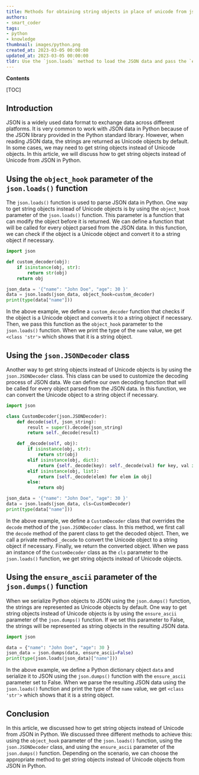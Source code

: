 ```yaml
---
title: Methods for obtaining string objects in place of unicode from json
authors:
- smart_coder
tags:
- python
- knowledge
thumbnail: images/python.png
created_at: 2023-03-05 00:00:00
updated_at: 2023-03-05 00:00:00
tldr: Use the `json.loads` method to load the JSON data and pass the `encoding=`string`` parameter to convert Unicode objects to string objects.
---
```


**Contents**

[TOC]

## Introduction

JSON is a widely used data format to exchange data across different platforms. It is very common to work with JSON data in Python because of the JSON library provided in the Python standard library. However, when reading JSON data, the strings are returned as Unicode objects by default. In some cases, we may need to get string objects instead of Unicode objects. In this article, we will discuss how to get string objects instead of Unicode from JSON in Python.

## Using the `object_hook` parameter of the `json.loads()` function

The `json.loads()` function is used to parse JSON data in Python. One way to get string objects instead of Unicode objects is by using the `object_hook` parameter of the `json.loads()` function. This parameter is a function that can modify the object before it is returned. We can define a function that will be called for every object parsed from the JSON data. In this function, we can check if the object is a Unicode object and convert it to a string object if necessary.

```python
import json

def custom_decoder(obj):
    if isinstance(obj, str):
        return str(obj)
    return obj

json_data = '{"name": "John Doe", "age": 30 }'
data = json.loads(json_data, object_hook=custom_decoder)
print(type(data["name"]))
```

In the above example, we define a `custom_decoder` function that checks if the object is a Unicode object and converts it to a string object if necessary. Then, we pass this function as the `object_hook` parameter to the `json.loads()` function. When we print the type of the `name` value, we get `<class 'str'>` which shows that it is a string object.

## Using the `json.JSONDecoder` class

Another way to get string objects instead of Unicode objects is by using the `json.JSONDecoder` class. This class can be used to customize the decoding process of JSON data. We can define our own decoding function that will be called for every object parsed from the JSON data. In this function, we can convert the Unicode object to a string object if necessary.

```python
import json

class CustomDecoder(json.JSONDecoder):
    def decode(self, json_string):
        result = super().decode(json_string)
        return self._decode(result)

    def _decode(self, obj):
        if isinstance(obj, str):
            return str(obj)
        elif isinstance(obj, dict):
            return {self._decode(key): self._decode(val) for key, val in obj.items()}
        elif isinstance(obj, list):
            return [self._decode(elem) for elem in obj]
        else:
            return obj

json_data = '{"name": "John Doe", "age": 30 }'
data = json.loads(json_data, cls=CustomDecoder)
print(type(data["name"]))
```

In the above example, we define a `CustomDecoder` class that overrides the `decode` method of the `json.JSONDecoder` class. In this method, we first call the `decode` method of the parent class to get the decoded object. Then, we call a private method `_decode` to convert the Unicode object to a string object if necessary. Finally, we return the converted object. When we pass an instance of the `CustomDecoder` class as the `cls` parameter to the `json.loads()` function, we get string objects instead of Unicode objects.

## Using the `ensure_ascii` parameter of the `json.dumps()` function

When we serialize Python objects to JSON using the `json.dumps()` function, the strings are represented as Unicode objects by default. One way to get string objects instead of Unicode objects is by using the `ensure_ascii` parameter of the `json.dumps()` function. If we set this parameter to False, the strings will be represented as string objects in the resulting JSON data.

```python
import json

data = {"name": "John Doe", "age": 30 }
json_data = json.dumps(data, ensure_ascii=False)
print(type(json.loads(json_data)["name"]))
```

In the above example, we define a Python dictionary object `data` and serialize it to JSON using the `json.dumps()` function with the `ensure_ascii` parameter set to False. When we parse the resulting JSON data using the `json.loads()` function and print the type of the `name` value, we get `<class 'str'>` which shows that it is a string object.

## Conclusion

In this article, we discussed how to get string objects instead of Unicode from JSON in Python. We discussed three different methods to achieve this: using the `object_hook` parameter of the `json.loads()` function, using the `json.JSONDecoder` class, and using the `ensure_ascii` parameter of the `json.dumps()` function. Depending on the scenario, we can choose the appropriate method to get string objects instead of Unicode objects from JSON in Python.
